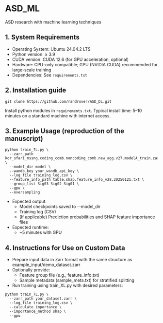 # ASD_ML
ASD research with machine learning techniques

## 1. System Requirements
- Operating System: Ubuntu 24.04.2 LTS
- Python version: ≥ 3.9
- CUDA version: CUDA 12.6 (for GPU acceleration, optional)
- Hardware: CPU-only compatible; GPU (NVIDIA CUDA) recommended for large-scale training
- Dependencies: See `requirements.txt`

## 2. Installation guide
```
git clone https://github.com/randrover/ASD_DL.git
```
Install python modules in `requirements.txt`.
Typical install time: 5–10 minutes on a standard machine with internet access.

## 3. Example Usage (reproduction of the manuscript)
```
python train_7L.py \
  --zarr_path kor_sfari_mssng.coding_comb.noncoding_comb.new_agg.v27.modelA_train.zarr \
  --model_dir model \
  --wandb_key your_wandb_api_key \
  --log_file training_log.csv \
  --feature_info_path table.shap.feature_info_v28.20250121.txt \
  --group_list Sig03 Sig02 Sig01 \
  --gpu \
  --oversampling
```

- Expected output:
  - Model checkpoints saved to --model_dir
  - Training log (CSV)
  - (If applicable) Prediction probabilities and SHAP feature importance files
- Expected runtime:
  - ~5 minutes with GPU

## 4. Instructions for Use on Custom Data
- Prepare input data in Zarr format with the same structure as example_input/demo_dataset.zarr
- Optionally provide:
  - Feature group file (e.g., feature_info.txt)
  - Sample metadata (sample_meta.txt) for stratified splitting
- Run training using train_XL.py with desired parameters:

```
python train_7L.py \
  --zarr_path your_dataset.zarr \
  --log_file training_log.csv \
  --calculate_importance \
  --importance_method shap \
  --gpu
```
